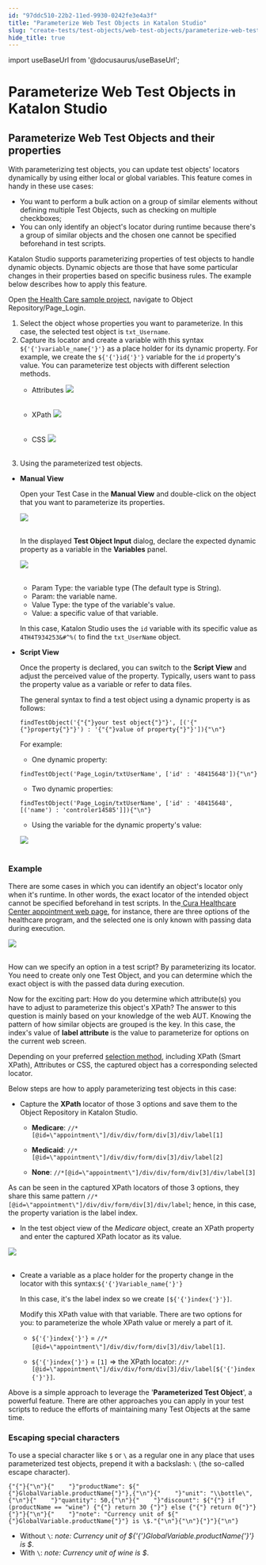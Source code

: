 ```yaml
---
id: "97ddc510-22b2-11ed-9930-0242fe3e4a3f"
title: "Parameterize Web Test Objects in Katalon Studio"
slug: "create-tests/test-objects/web-test-objects/parameterize-web-test-objects-in-katalon-studio"
hide_title: true
---
```

import useBaseUrl from '@docusaurus/useBaseUrl';


# <a id="id_parameterize-web-objects" class="anchor_top_offset"/><a id="ariaid-title1" class="anchor_top_offset"/>Parameterize Web Test Objects in <span xmlns="http://www.w3.org/1999/xhtml" className="ph">Katalon Studio</span> 


## <a id="id_1" class="anchor_top_offset"/>Parameterize Web Test Objects and their properties

<p xmlns="http://www.w3.org/1999/xhtml" className="p">With parameterizing test objects, you can update test objects'   locators dynamically by using either local or global variables.   This feature comes in handy in these use cases:</p> 
<ul xmlns="http://www.w3.org/1999/xhtml" className="ul"><li className="li">You want to perform a bulk action on a group of similar     elements without defining multiple Test Objects, such as checking     on multiple checkboxes;</li><li className="li">You can only identify an object's locator during runtime     because there's a group of similar objects and the chosen one     cannot be specified beforehand in test scripts.</li></ul> 
<p xmlns="http://www.w3.org/1999/xhtml" className="p">Katalon Studio supports parameterizing properties of test   objects to handle dynamic objects. Dynamic objects are those that   have some particular changes in their properties based on specific   business rules. The example below describes how to apply this   feature.</p> 
<p xmlns="http://www.w3.org/1999/xhtml" className="p">Open <a className="xref j-external-link" href="https://github.com/katalon-studio-samples/healthcare-tests" target="_blank">the     Health Care sample project</a>, navigate to Object   Repository/Page_Login.</p> 
<ol xmlns="http://www.w3.org/1999/xhtml" className="ol"><li className="li">Select the object whose properties you want to parameterize. In     this case, the selected test object is     <code className="ph codeph">txt_Username</code>.</li><li className="li">Capture its locator and create a variable with this syntax     <code className="ph codeph">${'{'}variable_name{'}'}</code> as a place holder for its dynamic     property. For example, we create the <code className="ph codeph">${'{'}id{'}'}</code> variable     for the <code className="ph codeph">id</code> property's value. You can parameterize test     objects with different selection methods.<ul className="ul"><li className="li">         <p className="p">Attributes <img className="image" height={398} src={useBaseUrl("https://github.com/katalon-studio/docs-images/raw/master/katalon-studio/docs/param-web-object/attributes.png")} width={896} /><br /><br />         </p>       </li><li className="li">         <p className="p">XPath <img className="image" height={243} src={useBaseUrl("https://github.com/katalon-studio/docs-images/raw/master/katalon-studio/docs/param-web-object/xpath-id.png")} width={606} /><br /><br />         </p>       </li><li className="li">         <p className="p">CSS <img className="image" height={130} src={useBaseUrl("https://github.com/katalon-studio/docs-images/raw/master/katalon-studio/docs/param-web-object/css-id.png")} width={395} /><br /><br />         </p>       </li></ul></li><li className="li"><p className="p">Using the parameterized test objects.</p></li></ol> 
<ul xmlns="http://www.w3.org/1999/xhtml" className="ul"><li className="li">     <p className="p">       <strong className="ph b">Manual View</strong>     </p>     <p className="p">Open your Test Case in the <strong className="ph b">Manual View</strong> and       double-click on the object that you want to parameterize its       properties.</p>     <p className="p">       <img className="image" height={466} src={useBaseUrl("https://github.com/katalon-studio/docs-images/raw/master/katalon-studio/docs/param-web-object/1.declare.png")} width={907} /><br /><br />     </p>     <p className="p">In the displayed <strong className="ph b">Test Object         Input</strong> dialog, declare the expected dynamic property       as a variable in the <strong className="ph b">Variables</strong> panel.</p>     <div className="p">       <img className="image" height={697} src={useBaseUrl("https://github.com/katalon-studio/docs-images/raw/master/katalon-studio/docs/param-web-object/2.variables-tab.png")} width={576} /><br /><br />       <ul className="ul"><li className="li">Param Type: the variable type (The default type is           String).</li><li className="li">Param: the variable name.</li><li className="li">Value Type: the type of the variable's value.</li><li className="li">Value: a specific value of that variable.</li></ul>      </div>     <p className="p">In this case, Katalon Studio uses the <code className="ph codeph">id</code> variable       with its specific value as <code className="ph codeph">4TH4T934253&amp;#^%(</code> to       find the <code className="ph codeph">txt_UserName</code> object.</p>   </li><li className="li">     <p className="p">       <strong className="ph b">Script View</strong>     </p>     <p className="p">Once the property is declared, you can switch to the       <strong className="ph b">Script View</strong> and adjust the perceived value of the       property. Typically, users want to pass the property value as a       variable or refer to data files.</p>     <p className="p">The general syntax to find a test object using a dynamic       property is as follows:</p>     <pre className="pre codeblock"><code>findTestObject('{"{"}your test object{"}"}', [('{"{"}property{"}"}') : '{"{"}value of property{"}"}']){"\n"}</code></pre>     <p className="p">For example:</p>     <ul className="ul"><li className="li">One dynamic property:</li></ul>     <pre className="pre codeblock"><code>findTestObject('Page_Login/txtUserName', ['id' : '48415648']){"\n"}</code></pre>     <ul className="ul"><li className="li">Two dynamic properties:</li></ul>     <pre className="pre codeblock"><code>findTestObject('Page_Login/txtUserName', ['id' : '48415648', [('name') : 'controler14585']]){"\n"}</code></pre>     <ul className="ul"><li className="li">Using the variable for the dynamic property's value:</li></ul>     <p className="p">       <img className="image" src={useBaseUrl("https://github.com/katalon-studio/docs-images/raw/master/katalon-studio/docs/manage-test-object/image2017-6-30-203A223A13.png")} /><br /><br />     </p>   </li></ul> 

### <a id="id_2" class="anchor_top_offset"/>Example

<p xmlns="http://www.w3.org/1999/xhtml" className="p">   There are some cases in which you can identify an object's locator   only when it's runtime. In other words, the exact locator of the   intended object cannot be specified beforehand in test scripts. In   the<a className="xref j-external-link" href="https://katalon-demo-cura.herokuapp.com/profile.php#login" target="_blank"> Cura Healthcare Center appointment web     page</a>,   for instance, there are three options of the healthcare program,   and the selected one is only known with passing data during   execution. </p> 
<img xmlns="http://www.w3.org/1999/xhtml" className="image" height={567} src={useBaseUrl("https://github.com/katalon-studio/docs-images/raw/master/katalon-studio/docs/manage-web-test-object/medicare.png")} width={670} /> 
<br xmlns="http://www.w3.org/1999/xhtml" /> 
<br xmlns="http://www.w3.org/1999/xhtml" /> 
<p xmlns="http://www.w3.org/1999/xhtml" className="p"> How can we specify an option in a test   script? By parameterizing its locator. You need to create only one   Test Object, and you can determine which the exact object is with   the passed data during execution. </p> 
<p xmlns="http://www.w3.org/1999/xhtml" className="p">Now for the exciting part: How do   you determine which attribute(s) you have to adjust to parameterize   this object's XPath? The answer to this question is mainly based on   your knowledge of the web AUT. Knowing the pattern of how similar   objects are grouped is the key. In this case, the index's value of   <strong className="ph b">label attribute</strong> is the value to parameterize for options on   the current web screen. </p> 
<p xmlns="http://www.w3.org/1999/xhtml" className="p">Depending on your preferred <a className="xref" href="/docs/create-tests/test-objects/web-test-objects/manage-web-test-objects-in-katalon-studio">selection     method</a>,   including XPath (Smart XPath), Attributes or CSS, the captured   object has a corresponding selected locator. </p> 
<div xmlns="http://www.w3.org/1999/xhtml" className="p">Below steps are how to
  apply parameterizing test objects in this case:
  <ul className="ul"><li className="li"><p className="p">Capture the <strong className="ph b">XPath</strong> locator of those 3 options and save them to the Object Repository in Katalon Studio.</p><ul className="ul"><li className="li"><strong className="ph b">Medicare</strong>: <code className="ph codeph">//*[@id=\"appointment\"]/div/div/form/div[3]/div/label[1]</code></li><li className="li"><p className="p"><strong className="ph b">Medicaid</strong>: <code className="ph codeph">//*[@id=\"appointment\"]/div/div/form/div[3]/div/label[2]</code></p></li><li className="li"><p className="p"><strong className="ph b">None</strong>: <code className="ph codeph">//*[@id=\"appointment\"]/div/div/form/div[3]/div/label[3]</code></p></li></ul></li></ul>As can be seen in the captured XPath
  locators of those 3 options,
  they share this same pattern <code className="ph codeph">//*[@id=\"appointment\"]/div/div/form/div[3]/div/label</code>; hence, in this case, the property variation is the label index.</div>
<div xmlns="http://www.w3.org/1999/xhtml" className="p"><ul className="ul"><li className="li"><p className="p">In the test object view of the <em className="ph i">Medicare </em>object, create
        an XPath property and enter the captured XPath locator as its
        value. </p></li></ul><img className="image" src={useBaseUrl("https://github.com/katalon-studio/docs-images/raw/master/katalon-studio/docs/param-web-object/label1.png")} /><br /><br />
  <ul className="ul"><li className="li"><p className="p">Create a variable as a place holder for the property change in
        the locator with this syntax:<code className="ph codeph">${'{'}Variable_name{'}'}</code></p><p className="p"> In
        this case, it's the label index so we create
        <code className="ph codeph">[${'{'}index{'}'}]</code>. </p><p className="p">Modify this XPath value with that variable. There are two
        options for you: to parameterize the whole XPath value or merely a
        part of it.</p><ul className="ul"><li className="li"><code className="ph codeph">${'{'}index{'}'}</code> = <code className="ph codeph">//*[@id=\"appointment\"]/div/div/form/div[3]/div/label[1]</code>.</li><li className="li"><p className="p"><code className="ph codeph">${'{'}index{'}'}</code> = <code className="ph codeph">[1]</code> =&gt; the XPath locator: <code className="ph codeph">//*[@id=\"appointment\"]/div/div/form/div[3]/div/label[${'{'}index{'}'}]</code>.</p></li></ul></li></ul></div>
<p xmlns="http://www.w3.org/1999/xhtml" className="p">Above is a simple approach to leverage the   '<strong className="ph b">Parameterized Test Object</strong>', a powerful feature.   There are other approaches you can apply in your test scripts to   reduce the efforts of maintaining many Test Objects at the same   time.</p> 

### <a id="id_3" class="anchor_top_offset"/>Escaping special characters

<p xmlns="http://www.w3.org/1999/xhtml" className="p">To use a special character like <code className="ph codeph">$</code> or <code className="ph codeph">\</code>   as a regular one in any place that uses parameterized test objects,   prepend it with a backslash: <code className="ph codeph">\</code> (the so-called escape   character).</p> 
<pre xmlns="http://www.w3.org/1999/xhtml" className="pre codeblock"><code>{"{"}{"\n"}{"    "}"productName": ${"{"}GlobalVariable.productName{"}"},{"\n"}{"    "}"unit": "\\bottle\",{"\n"}{"    "}"quantity": 50,{"\n"}{"    "}"discount": ${"{"} if (productName == "wine") {"{"} return 30 {"}"} else {"{"} return 0{"}"}{"}"}{"\n"}{"    "}"note": "Currency unit of ${"{"}GlobalVariable.productName{"}"} is \$."{"\n"}{"\n"}{"}"}{"\n"}</code></pre> 
<ul xmlns="http://www.w3.org/1999/xhtml" className="ul"><li className="li">Without <code className="ph codeph">\</code>: <em className="ph i">note: Currency unit of       ${'{'}GlobalVariable.productName{'}'} is $</em>.</li><li className="li">With <code className="ph codeph">\</code>: <em className="ph i">note: Currency unit of wine is       $</em>.</li></ul> 
